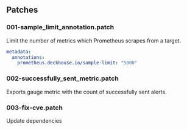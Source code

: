 ## Patches

### 001-sample_limit_annotation.patch

Limit the number of metrics which Prometheus scrapes from a target.  

```yaml
metadata:
  annotations:
    prometheus.deckhouse.io/sample-limit: "5000"
```

### 002-successfully_sent_metric.patch

Exports gauge metric with the count of successfully sent alerts. 

### 003-fix-cve.patch

Update dependencies
